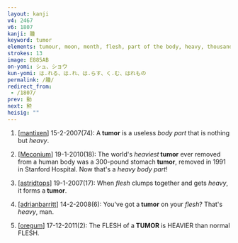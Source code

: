 ```yaml
---
layout: kanji
v4: 2467
v6: 1807
kanji: 腫
keyword: tumor
elements: tumour, moon, month, flesh, part of the body, heavy, thousand, ri, computer
strokes: 13
image: E885AB
on-yomi: シュ、ショウ
kun-yomi: は.れる、は.れ、は.らす、く.む、はれもの
permalink: /腫/
redirect_from:
 - /1807/
prev: 動
next: 勲
heisig: ""
---
```


1) [<a href="http://kanji.koohii.com/profile/mantixen">mantixen</a>] 15-2-2007(74): A<strong> tumor</strong> is a useless <em>body part</em> that is nothing but <em>heavy</em>.

2) [<a href="http://kanji.koohii.com/profile/Meconium">Meconium</a>] 19-1-2010(18): The world&#039;s <em>heaviest</em><strong> tumor</strong> ever removed from a human body was a 300-pound stomach<strong> tumor</strong>, removed in 1991 in Stanford Hospital. Now that&#039;s a <em>heavy body part</em>!

3) [<a href="http://kanji.koohii.com/profile/astridtops">astridtops</a>] 19-1-2007(17): When <em>flesh</em> clumps together and gets <em>heavy</em>, it forms a<strong> tumor</strong>.

4) [<a href="http://kanji.koohii.com/profile/adrianbarritt">adrianbarritt</a>] 14-2-2008(6): You&#039;ve got a<strong> tumor</strong> on your <em>flesh</em>? That&#039;s <em>heavy</em>, man.

5) [<a href="http://kanji.koohii.com/profile/oregum">oregum</a>] 17-12-2011(2): The FLESH of a<strong> TUMOR</strong> is HEAVIER than normal FLESH.

